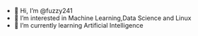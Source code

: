 - 👋 Hi, I’m @fuzzy241
- 👀 I’m interested in Machine Learning,Data Science and Linux
- 🌱 I’m currently learning Artificial Intelligence


